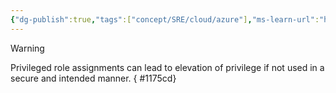 ```yaml
---
{"dg-publish":true,"tags":["concept/SRE/cloud/azure"],"ms-learn-url":"https://learn.microsoft.com/en-us/entra/identity/role-based-access-control/privileged-roles-permissions?tabs=admin-center","definition":"Microsoft Entra ID has roles and permissions that are identified as privileged. These roles and permissions can be used to delegate management of directory resources to other users, modify credentials, authentication or authorization policies, or access restricted data.","permalink":"/concepts/microsoft-entra-id-privileged-role/","dgPassFrontmatter":true}
---
```



> [!warning] 
> Privileged role assignments can lead to elevation of privilege if not used in a secure and intended manner.
{ #1175cd}

